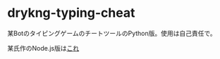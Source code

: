 # drykng-typing-cheat

某BotのタイピングゲームのチートツールのPython版。使用は自己責任で。

某氏作のNode.js版は[これ](https://github.com/Liteyan/drykng-bot-typing-cheat)
